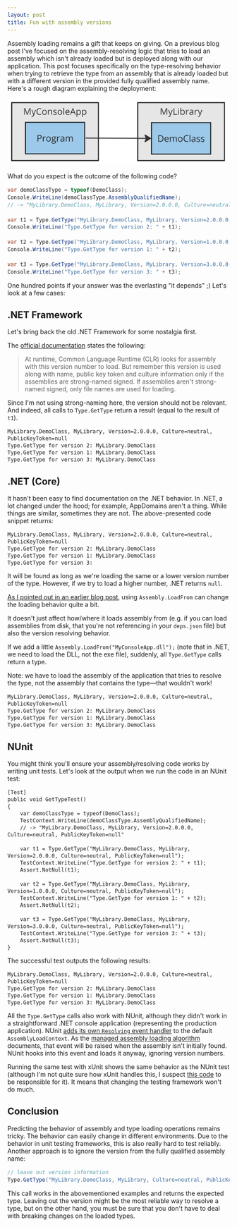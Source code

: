 ```yaml
---
layout: post
title: Fun with assembly versions
---
```


Assembly loading remains a gift that keeps on giving. On a previous blog post I've focused on the assembly-resolving logic that tries to load an assembly which isn't already loaded but is deployed along with our application. This post focuses specifically on the type-resolving behavior when trying to retrieve the type from an assembly that is already loaded but with a different version in the provided fully qualified assembly name. Here's a rough diagram explaining the deployment:

![](/assets/assembly-version-overview.png)

What do you expect is the outcome of the following code?

```csharp
var demoClassType = typeof(DemoClass);
Console.WriteLine(demoClassType.AssemblyQualifiedName); 
// -> "MyLibrary.DemoClass, MyLibrary, Version=2.0.0.0, Culture=neutral, PublicKeyToken=null"

var t1 = Type.GetType("MyLibrary.DemoClass, MyLibrary, Version=2.0.0.0, Culture=neutral, PublicKeyToken=null");
Console.WriteLine("Type.GetType for version 2: " + t1);

var t2 = Type.GetType("MyLibrary.DemoClass, MyLibrary, Version=1.0.0.0, Culture=neutral, PublicKeyToken=null");
Console.WriteLine("Type.GetType for version 1: " + t2);

var t3 = Type.GetType("MyLibrary.DemoClass, MyLibrary, Version=3.0.0.0, Culture=neutral, PublicKeyToken=null");
Console.WriteLine("Type.GetType for version 3: " + t3);
```

One hundred points if your answer was the everlasting "it depends" ;) Let's look at a few cases:

## .NET Framework

Let's bring back the old .NET Framework for some nostalgia first. 

The [official documentation](https://learn.microsoft.com/en-us/troubleshoot/developer/visualstudio/general/assembly-version-assembly-file-version) states the following:

>  At runtime, Common Language Runtime (CLR) looks for assembly with this version number to load. But remember this version is used along with name, public key token and culture information only if the assemblies are strong-named signed. If assemblies aren't strong-named signed, only file names are used for loading.

Since I'm not using strong-naming here, the version should not be relevant. And indeed, all calls to `Type.GetType` return a result (equal to the result of `t1`).

```
MyLibrary.DemoClass, MyLibrary, Version=2.0.0.0, Culture=neutral, PublicKeyToken=null
Type.GetType for version 2: MyLibrary.DemoClass
Type.GetType for version 1: MyLibrary.DemoClass
Type.GetType for version 3: MyLibrary.DemoClass
```

## .NET (Core)

It hasn't been easy to find documentation on the .NET behavior. In .NET, a lot changed under the hood; for example, AppDomains aren't a thing. While things are similar, sometimes they are not. The above-presented code snippet returns:

```
MyLibrary.DemoClass, MyLibrary, Version=2.0.0.0, Culture=neutral, PublicKeyToken=null
Type.GetType for version 2: MyLibrary.DemoClass
Type.GetType for version 1: MyLibrary.DemoClass
Type.GetType for version 3:
```

It will be found as long as we're loading the same or a lower version number of the type. However, if we try to load a higher number, .NET returns `null`.

[As I pointed out in an earlier blog post](https://timbussmann.github.io/2021/10/18/assembly-resolving.html), using `Assembly.LoadFrom` can change the loading behavior quite a bit.

It doesn't just affect how/where it loads assembly from (e.g. if you can load assemblies from disk, that you're not referencing in your `deps.json` file) but also the version resolving behavior.

If we add a little `Assembly.LoadFrom("MyConsoleApp.dll");` (note that in .NET, we need to load the DLL, not the exe file), suddenly, all `Type.GetType` calls return a type.

Note: we have to load the assembly of the application that tries to resolve the type, not the assembly that contains the type—that wouldn't work!

```
MyLibrary.DemoClass, MyLibrary, Version=2.0.0.0, Culture=neutral, PublicKeyToken=null
Type.GetType for version 2: MyLibrary.DemoClass
Type.GetType for version 1: MyLibrary.DemoClass
Type.GetType for version 3: MyLibrary.DemoClass
```

## NUnit

You might think you'll ensure your assembly/resolving code works by writing unit tests. Let's look at the output when we run the code in an NUnit test:

```
[Test]
public void GetTypeTest()
{
    var demoClassType = typeof(DemoClass);
    TestContext.WriteLine(demoClassType.AssemblyQualifiedName);
    // -> "MyLibrary.DemoClass, MyLibrary, Version=2.0.0.0, Culture=neutral, PublicKeyToken=null"

    var t1 = Type.GetType("MyLibrary.DemoClass, MyLibrary, Version=2.0.0.0, Culture=neutral, PublicKeyToken=null");
    TestContext.WriteLine("Type.GetType for version 2: " + t1);
    Assert.NotNull(t1);

    var t2 = Type.GetType("MyLibrary.DemoClass, MyLibrary, Version=1.0.0.0, Culture=neutral, PublicKeyToken=null");
    TestContext.WriteLine("Type.GetType for version 1: " + t2);
    Assert.NotNull(t2);

    var t3 = Type.GetType("MyLibrary.DemoClass, MyLibrary, Version=3.0.0.0, Culture=neutral, PublicKeyToken=null");
    TestContext.WriteLine("Type.GetType for version 3: " + t3);
    Assert.NotNull(t3);
}
```

The successful test outputs the following results:

```
MyLibrary.DemoClass, MyLibrary, Version=2.0.0.0, Culture=neutral, PublicKeyToken=null
Type.GetType for version 2: MyLibrary.DemoClass
Type.GetType for version 1: MyLibrary.DemoClass
Type.GetType for version 3: MyLibrary.DemoClass
```

All the `Type.GetType` calls also work with NUnit, although they didn't work in a straightforward .NET console application (representing the production application). NUnit [adds its own `Resolving` event handler](https://github.com/nunit/nunit/blob/master/src/NUnitFramework/framework/Internal/AssemblyHelper.cs#L106) to the default `AssemblyLoadContext`. As the [managed assembly loading algorithm](https://learn.microsoft.com/en-us/dotnet/core/dependency-loading/loading-managed) documents, that event will be raised when the assembly isn't initially found. NUnit hooks into this event and loads it anyway, ignoring version numbers.

Running the same test with xUnit shows the same behavior as the NUnit test (although I'm not quite sure how xUnit handles this, I suspect [this code](https://github.com/xunit/visualstudio.xunit/blob/ff89c51f426085d115fbf20b3527182fbd56b7f1/src/xunit.runner.visualstudio/Utility/AssemblyResolution/AssemblyHelper_NetCoreApp.cs#L93C6-L93C6) to be responsible for it). It means that changing the testing framework won't do much.


## Conclusion

Predicting the behavior of assembly and type loading operations remains tricky. The behavior can easily change in different environments. Due to the behavior in unit testing frameworks, this is also really hard to test reliably. Another approach is to ignore the version from the fully qualified assembly name: 

```csharp
// leave out version information
Type.GetType("MyLibrary.DemoClass, MyLibrary, Culture=neutral, PublicKeyToken=null");
```

This call works in the abovementioned examples and returns the expected type. Leaving out the version might be the most reliable way to resolve a type, but on the other hand, you must be sure that you don't have to deal with breaking changes on the loaded types.